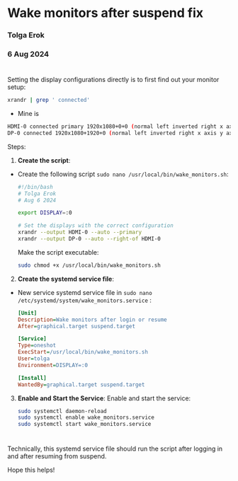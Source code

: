 # Wake monitors after suspend fix
### Tolga Erok
### 6 Aug 2024

#
Setting the display configurations directly is to first find out your monitor setup:


```bash
xrandr | grep ' connected'

```
- Mine is
```bash
HDMI-0 connected primary 1920x1080+0+0 (normal left inverted right x axis y axis) 598mm x 336mm
DP-0 connected 1920x1080+1920+0 (normal left inverted right x axis y axis) 598mm x 336mm
```

Steps:

1. **Create the script**:
- Create the following script  `sudo nano /usr/local/bin/wake_monitors.sh`:

   ```bash
   #!/bin/bash
   # Tolga Erok
   # Aug 6 2024
   
   export DISPLAY=:0

   # Set the displays with the correct configuration
   xrandr --output HDMI-0 --auto --primary
   xrandr --output DP-0 --auto --right-of HDMI-0
   ```

   Make the script executable:

   ```bash
   sudo chmod +x /usr/local/bin/wake_monitors.sh
   ```

2. **Create the systemd service file**:
- New service systemd service file in `sudo nano /etc/systemd/system/wake_monitors.service` :

   ```ini
   [Unit]
   Description=Wake monitors after login or resume
   After=graphical.target suspend.target

   [Service]
   Type=oneshot
   ExecStart=/usr/local/bin/wake_monitors.sh
   User=tolga
   Environment=DISPLAY=:0

   [Install]
   WantedBy=graphical.target suspend.target
   ```

3. **Enable and Start the Service**:
   Enable and start the service:

   ```bash
   sudo systemctl daemon-reload
   sudo systemctl enable wake_monitors.service
   sudo systemctl start wake_monitors.service
   ```

# 
Technically, this systemd service file should run the script after logging in and after resuming from suspend.

Hope this helps!
